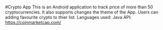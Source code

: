 #Crypto App
This is an Android application to track price of more than 50 cryptocurrencies. It also supports changes the theme of the App. Users can adding favourite crypto to thier list. 
Languages used: Java 
API: https://coinmarketcap.com/
